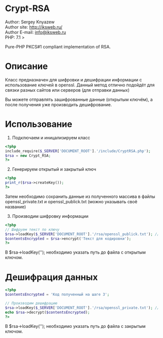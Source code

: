 # Crypt-RSA
  
Author: Sergey Knyazew  
Author site: http://iksweb.ru/  
Author E-mail: info@iksweb.ru  
PHP: 7.1 >  

Pure-PHP PKCS#1 compliant implementation of RSA.

# Описание

Класс предназначен для шифровки и дешифрации информации с использование ключей в openssl. Данный метод отлично подойдёт для связки разных сайтов или серверов (для отправки данных) 

Вы можете отправлять зашифрованные данные (открытым ключём), а после получения уже производить дешифрование.


# Использование

1. Подключаем и иницализируем класс 

```php
<?php
include_require($_SERVER['DOCUMENT_ROOT'].'/include/CryptRSA.php');
$rsa = new Crypt_RSA;
?>
```

2. Генерируем открытый и закрытый ключ

```php
<?php
print_r($rsa->createKey());
?>
```

Затем необходимо сохранить данные из полученного массива в файлы openssl_private.txt и openssl_publick.txt (можно указывать своё название)


3. Производим шифровку информации

```php
<?php
// Шифруем текст по ключу
$rsa->loadKey($_SERVER['DOCUMENT_ROOT'].'/rsa/openssl_publick.txt'); // load public key
$contentsEncrypted = $rsa->encrypt('Текст для кодировки');
?>
```
В $rsa->loadKey(''); необходимо указать путь до файла с открытым ключом. 

# Дешифрация данных

```php
<?php
$contentsEncrypted = 'Код полученный на шаге 3';

// Производим дешифрацию
$rsa->loadKey($_SERVER['DOCUMENT_ROOT'].'/rsa/openssl_private.txt'); // load public key
echo $rsa->decrypt($contentsEncrypted);
?>
```
В $rsa->loadKey(''); необходимо указать путь до файла с закрытым ключом. 



